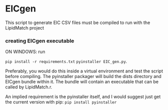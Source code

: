 # EICgen
This script to generate EIC CSV files must be compiled to run 
with the LipidMatch project

### creating EICgen executable

ON WINDOWS: run

`pip install -r requirements.txt`
`pyinstaller EIC_gen.py`.

Preferably, you would do this inside a virtual environment and test the script before compiling.
The pyinstaller packager will build the dists directory and EICgen bundle within it. The bundle
will contain an executable that can be called by LipidMatch.r.

An implied requirement is the pyinstaller itself, and I would suggest just get the current
version with pip: `pip install pyinstaller`
